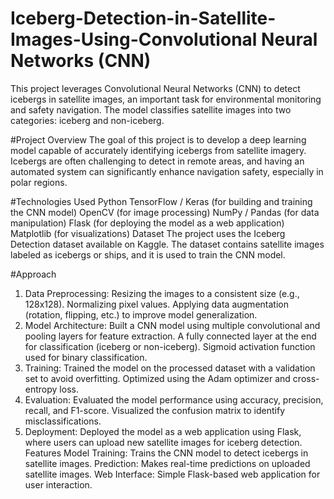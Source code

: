 # Iceberg-Detection-in-Satellite-Images-Using-Convolutional Neural Networks (CNN)

This project leverages Convolutional Neural Networks (CNN) to detect icebergs in satellite images, an important task for environmental monitoring and safety navigation. The model classifies satellite images into two categories: iceberg and non-iceberg.

#Project Overview
The goal of this project is to develop a deep learning model capable of accurately identifying icebergs from satellite imagery. Icebergs are often challenging to detect in remote areas, and having an automated system can significantly enhance navigation safety, especially in polar regions.

#Technologies Used
Python
TensorFlow / Keras (for building and training the CNN model)
OpenCV (for image processing)
NumPy / Pandas (for data manipulation)
Flask (for deploying the model as a web application)
Matplotlib (for visualizations)
Dataset
The project uses the Iceberg Detection dataset available on Kaggle. The dataset contains satellite images labeled as icebergs or ships, and it is used to train the CNN model.

#Approach
1. Data Preprocessing:
Resizing the images to a consistent size (e.g., 128x128).
Normalizing pixel values.
Applying data augmentation (rotation, flipping, etc.) to improve model generalization.
2. Model Architecture:
Built a CNN model using multiple convolutional and pooling layers for feature extraction.
A fully connected layer at the end for classification (iceberg or non-iceberg).
Sigmoid activation function used for binary classification.
3. Training:
Trained the model on the processed dataset with a validation set to avoid overfitting.
Optimized using the Adam optimizer and cross-entropy loss.
4. Evaluation:
Evaluated the model performance using accuracy, precision, recall, and F1-score.
Visualized the confusion matrix to identify misclassifications.
5. Deployment:
Deployed the model as a web application using Flask, where users can upload new satellite images for iceberg detection.
Features
Model Training: Trains the CNN model to detect icebergs in satellite images.
Prediction: Makes real-time predictions on uploaded satellite images.
Web Interface: Simple Flask-based web application for user interaction.


